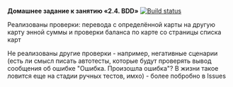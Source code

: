 **Домашнее задание к занятию «2.4. BDD»**
[![Build status](https://ci.appveyor.com/api/projects/status/y2uolwnut2buxdxt?svg=true)](https://ci.appveyor.com/project/naumshubaev/a241bdd)

Реализованы проверки:
перевода с определённой карты на другую карту энной суммы
и
проверки баланса по карте со страницы списка карт

Не реализованы другие проверки - например, негативные сценарии (есть ли смысл писать автотесты, которые будут проверять вывод сообщения об ошибке "Ошибка. Произошла ошибка"? В жизни такое ловится еще на стадии ручных тестов, имхо) - более побробно в Issues
